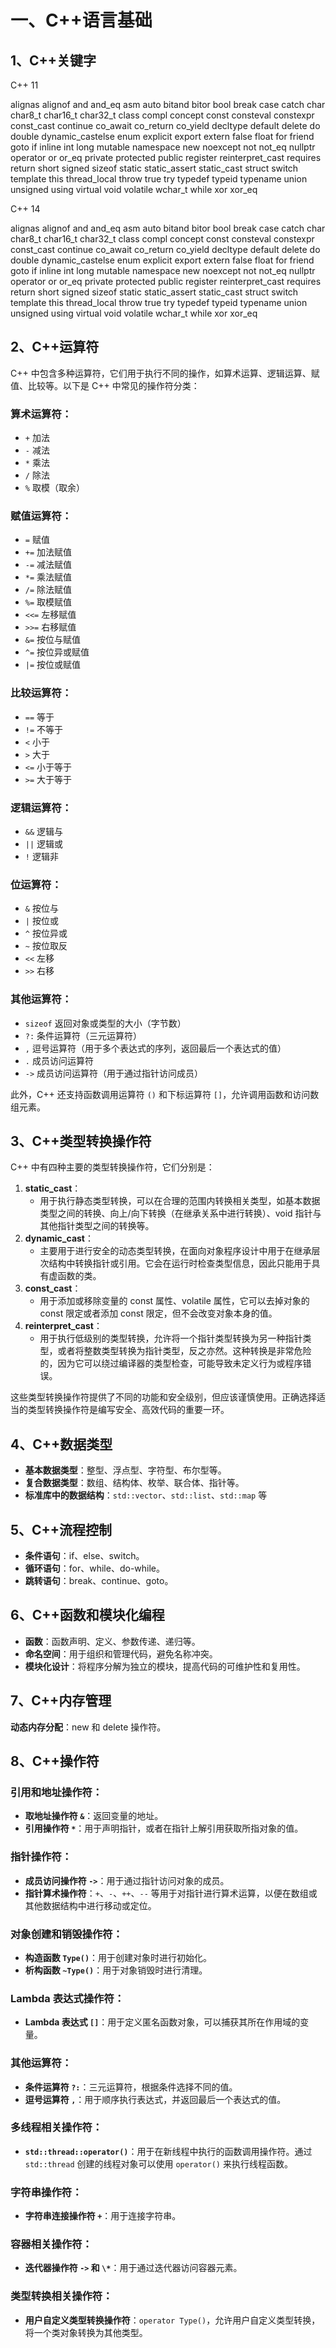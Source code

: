 # 一、C++语言基础

## 1、C++关键字

C++ 11

alignas     alignof     and         and_eq      asm
auto        bitand      bitor       bool        break
case        catch       char        char8_t     char16_t
char32_t    class       compl       concept     const
consteval   constexpr   const_cast  continue    co_await
co_return   co_yield    decltype    default     delete
do          double      dynamic_castelse        enum
explicit    export      extern      false       float
for         friend      goto        if          inline
int         long        mutable     namespace   new
noexcept    not         not_eq      nullptr     operator
or          or_eq       private     protected   public
register    reinterpret_cast    requires    return  short
signed      sizeof      static      static_assert   static_cast
struct      switch      template    this        thread_local
throw       true        try         typedef     typeid
typename    union       unsigned    using       virtual
void        volatile    wchar_t     while       xor
xor_eq

C++ 14

alignas     alignof     and         and_eq      asm
auto        bitand      bitor       bool        break
case        catch       char        char8_t     char16_t
char32_t    class       compl       concept     const
consteval   constexpr   const_cast  continue    co_await
co_return   co_yield    decltype    default     delete
do          double      dynamic_castelse        enum
explicit    export      extern      false       float
for         friend      goto        if          inline
int         long        mutable     namespace   new
noexcept    not         not_eq      nullptr     operator
or          or_eq       private     protected   public
register    reinterpret_cast    requires    return  short
signed      sizeof      static      static_assert   static_cast
struct      switch      template    this        thread_local
throw       true        try         typedef     typeid
typename    union       unsigned    using       virtual
void        volatile    wchar_t     while       xor
xor_eq

## 2、C++运算符


C++ 中包含多种运算符，它们用于执行不同的操作，如算术运算、逻辑运算、赋值、比较等。以下是 C++ 中常见的操作符分类：

### 算术运算符：

- `+` 加法
- `-` 减法
- `*` 乘法
- `/` 除法
- `%` 取模（取余）

### 赋值运算符：

- `=` 赋值
- `+=` 加法赋值
- `-=` 减法赋值
- `*=` 乘法赋值
- `/=` 除法赋值
- `%=` 取模赋值
- `<<=` 左移赋值
- `>>=` 右移赋值
- `&=` 按位与赋值
- `^=` 按位异或赋值
- `|=` 按位或赋值

### 比较运算符：

- `==` 等于
- `!=` 不等于
- `<` 小于
- `>` 大于
- `<=` 小于等于
- `>=` 大于等于

### 逻辑运算符：

- `&&` 逻辑与
- `||` 逻辑或
- `!` 逻辑非

### 位运算符：

- `&` 按位与
- `|` 按位或
- `^` 按位异或
- `~` 按位取反
- `<<` 左移
- `>>` 右移

### 其他运算符：

- `sizeof` 返回对象或类型的大小（字节数）
- `?:` 条件运算符（三元运算符）
- `,` 逗号运算符（用于多个表达式的序列，返回最后一个表达式的值）
- `.` 成员访问运算符
- `->` 成员访问运算符（用于通过指针访问成员）

 此外，C++ 还支持函数调用运算符 `()` 和下标运算符 `[]`，允许调用函数和访问数组元素。 

## 3、C++类型转换操作符

C++ 中有四种主要的类型转换操作符，它们分别是：

1. **static_cast**：
   - 用于执行静态类型转换，可以在合理的范围内转换相关类型，如基本数据类型之间的转换、向上/向下转换（在继承关系中进行转换）、void 指针与其他指针类型之间的转换等。
2. **dynamic_cast**：
   - 主要用于进行安全的动态类型转换，在面向对象程序设计中用于在继承层次结构中转换指针或引用。它会在运行时检查类型信息，因此只能用于具有虚函数的类。
3. **const_cast**：
   - 用于添加或移除变量的 const 属性、volatile 属性，它可以去掉对象的 const 限定或者添加 const 限定，但不会改变对象本身的值。
4. **reinterpret_cast**：
   - 用于执行低级别的类型转换，允许将一个指针类型转换为另一种指针类型，或者将整数类型转换为指针类型，反之亦然。这种转换是非常危险的，因为它可以绕过编译器的类型检查，可能导致未定义行为或程序错误。

这些类型转换操作符提供了不同的功能和安全级别，但应该谨慎使用。正确选择适当的类型转换操作符是编写安全、高效代码的重要一环。



## 4、C++数据类型

- **基本数据类型**：整型、浮点型、字符型、布尔型等。
- **复合数据类型**：数组、结构体、枚举、联合体、指针等。
- **标准库中的数据结构**：`std::vector`、`std::list`、`std::map` 等



## 5、C++流程控制

- **条件语句**：if、else、switch。
- **循环语句**：for、while、do-while。
- **跳转语句**：break、continue、goto。





## 6、C++函数和模块化编程

- **函数**：函数声明、定义、参数传递、递归等。
- **命名空间**：用于组织和管理代码，避免名称冲突。
- **模块化设计**：将程序分解为独立的模块，提高代码的可维护性和复用性。



## 7、C++内存管理

 **动态内存分配**：new 和 delete 操作符。 



## 8、C++操作符

### 引用和地址操作符：

- **取地址操作符 `&`**：返回变量的地址。
- **引用操作符 `*`**：用于声明指针，或者在指针上解引用获取所指对象的值。

### 指针操作符：

- **成员访问操作符 `->`**：用于通过指针访问对象的成员。
- **指针算术操作符**：`+`、`-`、`++`、`--` 等用于对指针进行算术运算，以便在数组或其他数据结构中进行移动或定位。

### 对象创建和销毁操作符：

- **构造函数 `Type()`**：用于创建对象时进行初始化。
- **析构函数 `~Type()`**：用于对象销毁时进行清理。

### Lambda 表达式操作符：

- **Lambda 表达式 `[]`**：用于定义匿名函数对象，可以捕获其所在作用域的变量。

### 其他运算符：

- **条件运算符 `?:`**：三元运算符，根据条件选择不同的值。
- **逗号运算符 `,`**：用于顺序执行表达式，并返回最后一个表达式的值。

### 多线程相关操作符：

- **`std::thread::operator()`**：用于在新线程中执行的函数调用操作符。通过 `std::thread` 创建的线程对象可以使用 `operator()` 来执行线程函数。

### 字符串操作符：

- **字符串连接操作符 `+`**：用于连接字符串。

### 容器相关操作符：

- **迭代器操作符 `->` 和 `\*`**：用于通过迭代器访问容器元素。

### 类型转换相关操作符：

- **用户自定义类型转换操作符**：`operator Type()`，允许用户自定义类型转换，将一个类对象转换为其他类型。










